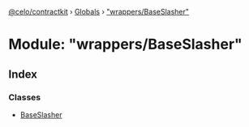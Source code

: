 [@celo/contractkit](../README.md) › [Globals](../globals.md) › ["wrappers/BaseSlasher"](_wrappers_baseslasher_.md)

# Module: "wrappers/BaseSlasher"

## Index

### Classes

* [BaseSlasher](../classes/_wrappers_baseslasher_.baseslasher.md)
